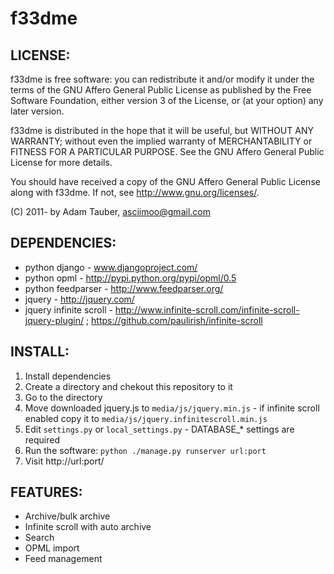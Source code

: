 f33dme
======

LICENSE:
---------

f33dme is free software: you can redistribute it and/or modify
it under the terms of the GNU Affero General Public License as published by
the Free Software Foundation, either version 3 of the License, or
(at your option) any later version.

f33dme is distributed in the hope that it will be useful,
but WITHOUT ANY WARRANTY; without even the implied warranty of
MERCHANTABILITY or FITNESS FOR A PARTICULAR PURPOSE.  See the
GNU Affero General Public License for more details.

You should have received a copy of the GNU Affero General Public License
along with f33dme. If not, see <http://www.gnu.org/licenses/>.

(C) 2011- by Adam Tauber, <asciimoo@gmail.com>

DEPENDENCIES:
-------------

- python django - www.djangoproject.com/
- python opml - http://pypi.python.org/pypi/opml/0.5
- python feedparser - http://www.feedparser.org/
- jquery - http://jquery.com/
- jquery infinite scroll - http://www.infinite-scroll.com/infinite-scroll-jquery-plugin/ ; https://github.com/paulirish/infinite-scroll

INSTALL:
--------

1. Install dependencies
2. Create a directory and chekout this repository to it
3. Go to the directory
4. Move downloaded jquery.js to `media/js/jquery.min.js` - if infinite scroll enabled copy it to `media/js/jquery.infinitescroll.min.js`
4. Edit `settings.py` or `local_settings.py` - DATABASE_* settings are required
5. Run the software: `python ./manage.py runserver url:port`
6. Visit http://url:port/

FEATURES:
---------

- Archive/bulk archive
- Infinite scroll with auto archive
- Search
- OPML import
- Feed management
